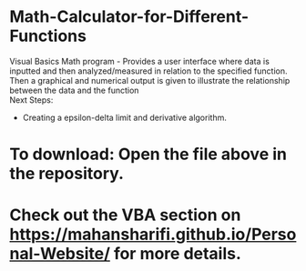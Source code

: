 # Math-Calculator-for-Different-Functions
Visual Basics Math program - Provides a user interface where data is inputted and then analyzed/measured in relation to the specified function. Then a graphical and numerical output is given to illustrate the relationship between the data and the function <br/>
Next Steps:
- Creating a epsilon-delta limit and derivative algorithm.
# To download: Open the file above in the repository.
# Check out the VBA section on https://mahansharifi.github.io/Personal-Website/ for more details.
